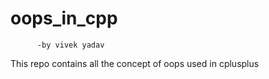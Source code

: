 # oops_in_cpp
          -by vivek yadav
This repo contains all the concept of oops used in cplusplus
